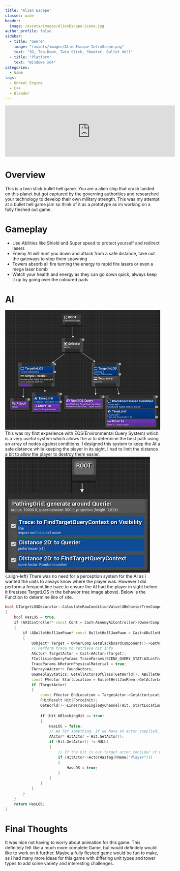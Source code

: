```yaml
---
title: "Alien Escape"
classes: wide
header:
  image: /assets/images/AlienEscape-Scene.jpg
author_profile: false
sidebar:
  - title: "Genre"
    image: "/assets/images/AlienEscape-IntroScene.png"
    text: "3D, Top-Down, Twin Stick, Shooter, Bullet Hell"
  - title: "Platform"
    text: "Windows x64"
categories:
  - Game
tags:
  - Unreal Engine
  - C++
  - Blender
---
```

<iframe frameborder="0" src="https://itch.io/embed/1109423?bg_color=479b38&amp;fg_color=8c1090&amp;link_color=5bfaf7&amp;border_color=333333" width="552" height="167"><a href="https://kayofways.itch.io/alien-escape">Alien Escape by KayOfWays</a></iframe>

# Overview
This is a twin stick bullet hell game. You are a alien ship that crash landed on this planet but got captured by the governing authorities and researched your technology to develop their own military strength.
This was my attempt at a bullet hell game jam so think of it as a prototype as im working on a fully fleshed out game.

# Gameplay
- Use Abilities like Shield and Super speed to protect yourself and redirect lasers
- Enemy AI will hunt you down and attack from a safe distance, take out the gateways to stop them spawning 
- Towers absorb all fire turning the energy to rapid fire lasers or even a mega laser bomb
- Watch your health and energy as they can go down quick, always keep it up by going over the coloured pads

# AI
![Behavior Tree](/assets/images/AlienEscape-BT.png)
This was my first experience with EQS(Environmental Query System) which is a very useful system which allows the ai to determine the best path using an array of nodes against conditions.
I designed this system to keep the AI a safe distance while keeping the player in its sight.
I had to limit the distance a bit to allow the player to destroy them easier. 
![EQS Diagram](/assets/images/AlienEscape-EQS.png){.align-left}
There was no need for a perception system for the AI as i wanted the units to always know where the player was.
However I did perform a frequent line trace to ensure the AI had the player in sight before it fires(see TargetLOS in the behavior tree image above).
Below is the Function to determine line of site.
```c++
bool UTargetLOSDecorator::CalculateRawConditionValue(UBehaviorTreeComponent& OwnerComp, uint8* NodeMemory) const
{
	bool HasLOS = true;
	if (AAIController* const Cont = Cast<AEnemyAIController>(OwnerComp.GetAIOwner()))
	{
		if (ABulletHellJamPawn* const BulletHellJamPawn = Cast<ABulletHellJamPawn>(Cont->GetPawn()))
		{	
			UObject* Target = OwnerComp.GetBlackboardComponent()->GetValueAsObject(TargetKey.SelectedKeyName);
			// Perform trace to retrieve hit info
			AActor* TargetActor = Cast<AActor>(Target);
			FCollisionQueryParams TraceParams(SCENE_QUERY_STAT(AILosTrace), true, OwnerComp.GetOwner());
			TraceParams.bReturnPhysicalMaterial = true;
			TArray<AActor*> FoundActors;
			UGameplayStatics::GetAllActorsOfClass(GetWorld(), ABulletHellJamProjectile::StaticClass(), FoundActors);
			const FVector StartLocation = BulletHellJamPawn->GetActorLocation();
			if (TargetActor)
			{
				const FVector EndLocation = TargetActor->GetActorLocation();
				FHitResult Hit(ForceInit);
				GetWorld()->LineTraceSingleByChannel(Hit, StartLocation, EndLocation, ECC_Visibility, TraceParams);
				
				if (Hit.bBlockingHit == true)
				{
					HasLOS = false;
					// We hit something. If we have an actor supplied, just check if the hit actor is an enemy. If it is consider that 'has LOS'
					AActor* HitActor = Hit.GetActor();
					if (Hit.GetActor() != NULL)
					{
						// If the hit is our target actor consider it LOS
						if (HitActor->ActorHasTag(FName("Player")))
						{
							HasLOS = true;
						}
					}
				}
			}
		}
	}
	return HasLOS;
}
```

# Final Thoughts
It was nice not having to worry about animation for this game. This definitely felt like a much more complete Game, but would definitely would like to work on it further.
Maybe a fully fleshed game would be fun to make, as i had many more ideas for this game with differing unit types and tower types to add some variety and interesting challenges.